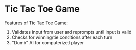 # Tic Tac Toe Game #

Features of Tic Tac Toe Game:
  1. Validates input from user and reprompts until input is valid
  2. Checks for winning/tie conditions after each turn
  3. "Dumb" AI for computerized player